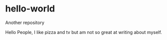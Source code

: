 # hello-world
Another repository

Hello People, I like pizza and tv but am not so great at writing about myself.

